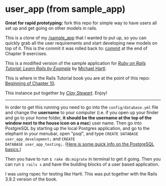 # user_app (from sample_app)

__Great for rapid prototyping:__ fork this repo for simple way to have users all set up and get going on other models in rails. 

This is a clone of my [/sample_app](https://github.com/sample_app) that I wanted to put up, so you can quickly grab all the user requirements and start developing new models on top of it. This is the commit it was rolled back to: [commit](https://github.com/clamstew/sample_app/commit/2beeeec5196884aa8452672e9fd126e5740304f5) at the end of Chapter 9 exercises.

This is a modified version of the sample application for
[*Ruby on Rails Tutorial: Learn Rails by Example*](http://railstutorial.org/)
by [Michael Hartl](http://michaelhartl.com/).

This is where in the Rails Tutorial book you are at the point of this repo: [Beginning of Chapter 10](http://ruby.railstutorial.org/chapters/user-microposts#top).

This instance put together by [*Clay Stewart*](http://twitter.com/clay_stewart). Enjoy!

----------

In order to get this running you need to go into the <code>config/database.yml</code> file and change the __username__ to your computer (i.e. if you open up your finder and go to your home folder, __it should be the username at the top of the window next to the house icon on a mac__) user name. Then go into PostgreSQL by starting up the local Postgres application, and go to the elephant in your menubar, open "psql", and type <code>CREATE DATABASE user_app_development;</code> and <code>CREATE DATABASE user_app_testing;</code>. ([Here is some quick info on the PostgreSQL basics.](http://www.postgresql.org/docs/9.0/static/sql-createdatabase.html))

Then you have to run <code>$ rake db:migrate</code> in terminal to get it going.  Then you can run <code>$ rails s</code> and have the building blocks of a user based application.

I was using rspec for testing like Hartl. This was put together with the Rails 3.9.2 version of the book.